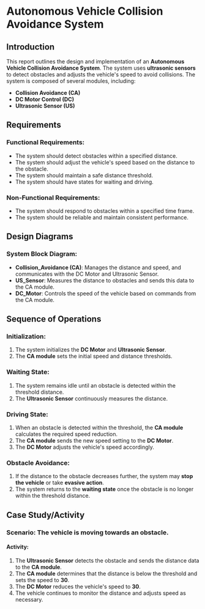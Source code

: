 # Autonomous Vehicle Collision Avoidance System

## Introduction
This report outlines the design and implementation of an **Autonomous Vehicle Collision Avoidance System**. The system uses **ultrasonic sensors** to detect obstacles and adjusts the vehicle's speed to avoid collisions. The system is composed of several modules, including:

- **Collision Avoidance (CA)**
- **DC Motor Control (DC)**
- **Ultrasonic Sensor (US)**

## Requirements

### Functional Requirements:
- The system should detect obstacles within a specified distance.
- The system should adjust the vehicle's speed based on the distance to the obstacle.
- The system should maintain a safe distance threshold.
- The system should have states for waiting and driving.

### Non-Functional Requirements:
- The system should respond to obstacles within a specified time frame.
- The system should be reliable and maintain consistent performance.

## Design Diagrams

### System Block Diagram:
- **Collision_Avoidance (CA)**: Manages the distance and speed, and communicates with the DC Motor and Ultrasonic Sensor.
- **US_Sensor**: Measures the distance to obstacles and sends this data to the CA module.
- **DC_Motor**: Controls the speed of the vehicle based on commands from the CA module.

## Sequence of Operations

### Initialization:
1. The system initializes the **DC Motor** and **Ultrasonic Sensor**.
2. The **CA module** sets the initial speed and distance thresholds.

### Waiting State:
1. The system remains idle until an obstacle is detected within the threshold distance.
2. The **Ultrasonic Sensor** continuously measures the distance.

### Driving State:
1. When an obstacle is detected within the threshold, the **CA module** calculates the required speed reduction.
2. The **CA module** sends the new speed setting to the **DC Motor**.
3. The **DC Motor** adjusts the vehicle's speed accordingly.

### Obstacle Avoidance:
1. If the distance to the obstacle decreases further, the system may **stop the vehicle** or take **evasive action**.
2. The system returns to the **waiting state** once the obstacle is no longer within the threshold distance.

## Case Study/Activity

### Scenario: The vehicle is moving towards an obstacle.

#### Activity:
1. The **Ultrasonic Sensor** detects the obstacle and sends the distance data to the **CA module**.
2. The **CA module** determines that the distance is below the threshold and sets the speed to **30**.
3. The **DC Motor** reduces the vehicle's speed to **30**.
4. The vehicle continues to monitor the distance and adjusts speed as necessary.

